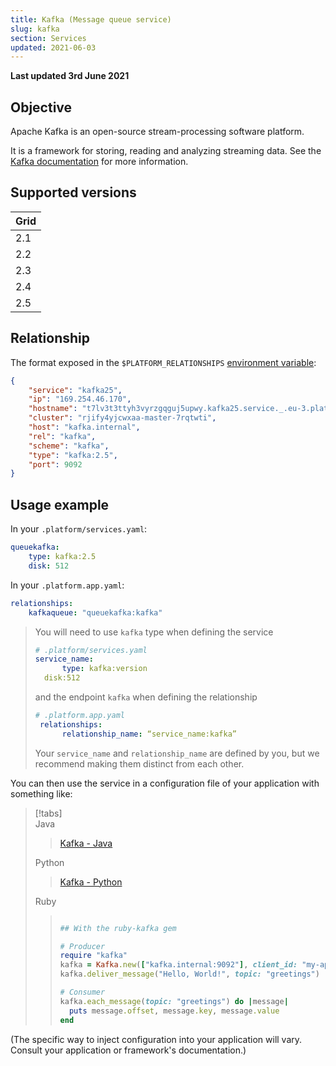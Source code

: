 ```yaml
---
title: Kafka (Message queue service)
slug: kafka
section: Services
updated: 2021-06-03
---
```


**Last updated 3rd June 2021**


## Objective  

Apache Kafka is an open-source stream-processing software platform.


It is a framework for storing, reading and analyzing streaming data. See the [Kafka documentation](https://kafka.apache.org/documentation) for more information.

## Supported versions

| **Grid** | 
|----------------------------------|  
|  2.1 |  
|  2.2 |  
|  2.3 |  
|  2.4 |  
|  2.5 |  

## Relationship

The format exposed in the ``$PLATFORM_RELATIONSHIPS`` [environment variable](../../development-variables#platformsh-provided-variables):

```json  
{
    "service": "kafka25",
    "ip": "169.254.46.170",
    "hostname": "t7lv3t3ttyh3vyrzgqguj5upwy.kafka25.service._.eu-3.platformsh.site",
    "cluster": "rjify4yjcwxaa-master-7rqtwti",
    "host": "kafka.internal",
    "rel": "kafka",
    "scheme": "kafka",
    "type": "kafka:2.5",
    "port": 9092
}
```  

## Usage example

In your ``.platform/services.yaml``:


```yaml   
queuekafka:
    type: kafka:2.5
    disk: 512
```  


In your ``.platform.app.yaml``:


```yaml   
relationships:
    kafkaqueue: "queuekafka:kafka"
```  

> You will need to use `kafka` type when defining the service
>
> ```yaml
> # .platform/services.yaml
> service_name:
>       type: kafka:version
>	disk:512
> ```
>
> and the endpoint `kafka` when defining the relationship
>
> ```yaml
> # .platform.app.yaml
>  relationships:
>       relationship_name: “service_name:kafka”
> ```
>
> Your `service_name` and `relationship_name` are defined by you, but we recommend making them distinct from each other.
>


You can then use the service in a configuration file of your application with something like:

> [!tabs]      
> Java     
>> [Kafka - Java](https://github.com/ovh/docs/blob/develop/pages/web/web-paas/static/files/fetch/examples/java/kafka)  
>> 
> Python     
>> [Kafka - Python](https://github.com/ovh/docs/blob/develop/pages/web/web-paas/static/files/fetch/examples/python/kafka)  
>>
> Ruby     
>> ``` ruby     
>> 
>> ## With the ruby-kafka gem
>> 
>> # Producer
>> require "kafka"
>> kafka = Kafka.new(["kafka.internal:9092"], client_id: "my-application")
>> kafka.deliver_message("Hello, World!", topic: "greetings")
>> 
>> # Consumer
>> kafka.each_message(topic: "greetings") do |message|
>>   puts message.offset, message.key, message.value
>> end
>> 
>> ```     

(The specific way to inject configuration into your application will vary. Consult your application or framework's documentation.)
